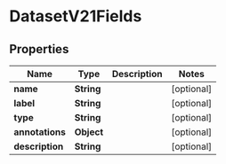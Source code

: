 

# DatasetV21Fields


## Properties

Name | Type | Description | Notes
------------ | ------------- | ------------- | -------------
**name** | **String** |  |  [optional]
**label** | **String** |  |  [optional]
**type** | **String** |  |  [optional]
**annotations** | **Object** |  |  [optional]
**description** | **String** |  |  [optional]



